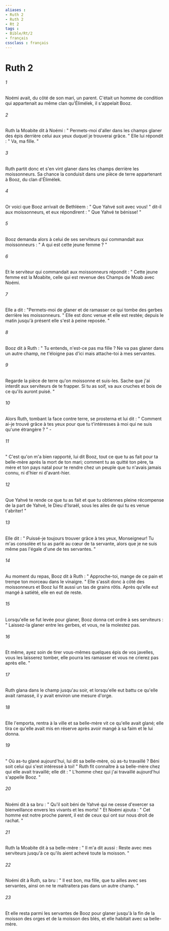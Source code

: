 ```yaml
---
aliases : 
- Ruth 2
- Ruth 2
- Rt 2
tags : 
- Bible/Rt/2
- français
cssclass : français
---
```


# Ruth 2

###### 1
Noémi avait, du côté de son mari, un parent. C'était un homme de condition qui appartenait au même clan qu'Élimélek, il s'appelait Booz. 
###### 2
Ruth la Moabite dit à Noémi : " Permets-moi d'aller dans les champs glaner des épis derrière celui aux yeux duquel je trouverai grâce. " Elle lui répondit : " Va, ma fille. " 
###### 3
Ruth partit donc et s'en vint glaner dans les champs derrière les moissonneurs. Sa chance la conduisit dans une pièce de terre appartenant à Booz, du clan d'Élimélek. 
###### 4
Or voici que Booz arrivait de Bethléem : " Que Yahvé soit avec vous! " dit-il aux moissonneurs, et eux répondirent : " Que Yahvé te bénisse! " 
###### 5
Booz demanda alors à celui de ses serviteurs qui commandait aux moissonneurs : " A qui est cette jeune femme ? " 
###### 6
Et le serviteur qui commandait aux moissonneurs répondit : " Cette jeune femme est la Moabite, celle qui est revenue des Champs de Moab avec Noémi. 
###### 7
Elle a dit : "Permets-moi de glaner et de ramasser ce qui tombe des gerbes derrière les moissonneurs. " Elle est donc venue et elle est restée; depuis le matin jusqu'à présent elle s'est à peine reposée. " 
###### 8
Booz dit à Ruth : " Tu entends, n'est-ce pas ma fille ? Ne va pas glaner dans un autre champ, ne t'éloigne pas d'ici mais attache-toi à mes servantes. 
###### 9
Regarde la pièce de terre qu'on moissonne et suis-les. Sache que j'ai interdit aux serviteurs de te frapper. Si tu as soif, va aux cruches et bois de ce qu'ils auront puisé. " 
###### 10
Alors Ruth, tombant la face contre terre, se prosterna et lui dit : " Comment ai-je trouvé grâce à tes yeux pour que tu t'intéresses à moi qui ne suis qu'une étrangère ? " - 
###### 11
" C'est qu'on m'a bien rapporté, lui dit Booz, tout ce que tu as fait pour ta belle-mère après la mort de ton mari; comment tu as quitté ton père, ta mère et ton pays natal pour te rendre chez un peuple que tu n'avais jamais connu, ni d'hier ni d'avant-hier. 
###### 12
Que Yahvé te rende ce que tu as fait et que tu obtiennes pleine récompense de la part de Yahvé, le Dieu d'Israël, sous les ailes de qui tu es venue t'abriter! " 
###### 13
Elle dit : " Puissé-je toujours trouver grâce à tes yeux, Monseigneur! Tu m'as consolée et tu as parlé au cœur de ta servante, alors que je ne suis même pas l'égale d'une de tes servantes. " 
###### 14
Au moment du repas, Booz dit à Ruth : " Approche-toi, mange de ce pain et trempe ton morceau dans le vinaigre. " Elle s'assit donc à côté des moissonneurs et Booz lui fit aussi un tas de grains rôtis. Après qu'elle eut mangé à satiété, elle en eut de reste. 
###### 15
Lorsqu'elle se fut levée pour glaner, Booz donna cet ordre à ses serviteurs : " Laissez-la glaner entre les gerbes, et vous, ne la molestez pas. 
###### 16
Et même, ayez soin de tirer vous-mêmes quelques épis de vos javelles, vous les laisserez tomber, elle pourra les ramasser et vous ne crierez pas après elle. " 
###### 17
Ruth glana dans le champ jusqu'au soir, et lorsqu'elle eut battu ce qu'elle avait ramassé, il y avait environ une mesure d'orge. 
###### 18
Elle l'emporta, rentra à la ville et sa belle-mère vit ce qu'elle avait glané; elle tira ce qu'elle avait mis en réserve après avoir mangé à sa faim et le lui donna. 
###### 19
" Où as-tu glané aujourd'hui, lui dit sa belle-mère, où as-tu travaillé ? Béni soit celui qui s'est intéressé à toi! " Ruth fit connaître à sa belle-mère chez qui elle avait travaillé; elle dit : " L'homme chez qui j'ai travaillé aujourd'hui s'appelle Booz. " 
###### 20
Noémi dit à sa bru : " Qu'il soit béni de Yahvé qui ne cesse d'exercer sa bienveillance envers les vivants et les morts! " Et Noémi ajouta : " Cet homme est notre proche parent, il est de ceux qui ont sur nous droit de rachat. "
###### 21
Ruth la Moabite dit à sa belle-mère : " Il m'a dit aussi : Reste avec mes serviteurs jusqu'à ce qu'ils aient achevé toute la moisson. " 
###### 22
Noémi dit à Ruth, sa bru : " Il est bon, ma fille, que tu ailles avec ses servantes, ainsi on ne te maltraitera pas dans un autre champ. " 
###### 23
Et elle resta parmi les servantes de Booz pour glaner jusqu'à la fin de la moisson des orges et de la moisson des blés, et elle habitait avec sa belle-mère. 
